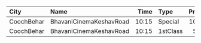 | City       | Name                    |  Time | Type     | Price | Capacity | Booked |
| :--------- | :---------------------- | ----: | :------- | ----: | -------: | -----: |
| CoochBehar | BhavaniCinemaKeshavRoad | 10:15 | Special  |  100₹ |      260 |     84 |
| CoochBehar | BhavaniCinemaKeshavRoad | 10:15 | 1stClass |   50₹ |       56 |     28 |